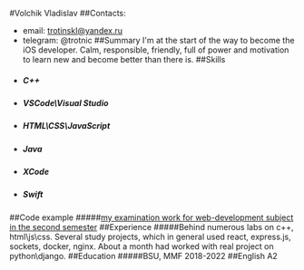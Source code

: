#Volchik Vladislav
##Contacts: 
- email: trotinskI@yandex.ru
- telegram: @trotnic
##Summary
I'm at the start of the way to become the iOS developer. Calm, responsible, friendly, full of power and motivation to learn new and become better than there is.
##Skills
- ##### C++
- ##### VSCode\Visual Studio
- ##### HTML\CSS\JavaScript
- ##### Java
- ##### XCode
- ##### Swift
##Code example
#####[my examination work for web-development subject in the second semester](https://github.com/trotnic/WebFinal/tree/dev "my examination work for web-development subject in the second semester")
##Experience
#####Behind numerous labs on c++, html\js\css. Several study projects, which in general used react, express.js, sockets, docker, nginx. About a month had worked with real project on python\django.
##Education
#####BSU, MMF 2018-2022
##English
A2

